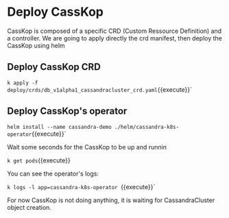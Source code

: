 # Deploy CassKop 

CassKop is composed of a specific CRD (Custom Ressource Definition) and a controller.
We are going to apply directly the crd manifest, then deploy the CassKop using helm

## Deploy CassKop CRD

`k apply -f deploy/crds/db_v1alpha1_cassandracluster_crd.yaml`{{execute}}`

## Deploy CassKop's operator

`helm install --name cassandra-demo ./helm/cassandra-k8s-operator`{{execute}}`

Wait some seconds for the CassKop to be up and runnin

`k get pods`{{execute}}


You can see the operator's logs: 

`k logs -l app=cassandra-k8s-operator `{{execute}}`

For now CassKop is not doing anything, it is waiting for CassandraCluster object creation.

